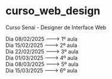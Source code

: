 # curso_web_design
Curso Senai - Designer de Interface Web

Dia 08/02/2025  ---> 1º aula                                                                                            
Dia 15/02/2025   ---> 2º aula                                                                                                                               
Dia 22/02/2025  ---> 3º aula                                                                                                                                 
Dia 01/03/2025  ---> 4º aula                                                                       
Dia 08/03/2025  ---> 5º aula                                                                                                               
Dia 15/03/2025  ---> 6º aula                                                                                            
        
